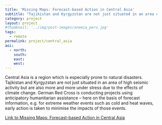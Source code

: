 ```yaml
---
title: 'Missing Maps: Forecast-based Action in Central Asia'
subtitle: "Tajikistan and Kyrgyzstan are not just situated in an area of high seismic activity but are also more and more under stress due to the effects of climate change. German Red Cross is conducting projects using anticipatory humanitarian assistance."
category: project
layout: project
#thumbnail: '../img/post-images/anemia_peru.jpg'
tags:
  - remote
permalink: project/central_asia
aoi:
  - north:
    south:
    east:
    west:
---
```


Central Asia is a region which is especially prone to natural disasters. Tajikistan and Kyrgyzstan are not just situated in an area of high seismic activity but are also more and more under stress due to the effects of climate change. German Red Cross is conducting projects using anticipatory humanitarian assistance – here on the basis of forecast information, e.g. for extreme weather events such as cold and heat waves, early action is taken to minimise the impacts of those events.

<a href="https://tasks.hotosm.org/project/6979">Link to Missing Maps: Forecast-based Action in Central Asia</a>


